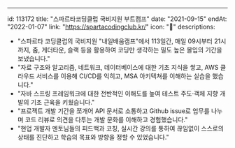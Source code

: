 ---
id: 113172
title: "스파르타코딩클럽 국비지원 부트캠프"
date: "2021-09-15"
endAt: "2022-01-07"
link: "https://spartacodingclub.kr/"
icon: "🚀"
descriptions:
  - "스파르타 코딩클럽의 국비지원 "내일배움캠프"에서 113일간, 매일 09시부터 21시까지, 줌, 게더타운, 슬랙 등을 활용하여 코딩만 생각하는 밀도 높은 몰입의 기간을 보냈습니다."
  - "자료 구조와 알고리즘, 네트워크, 데이터베이스에 대한 기초 지식을 쌓고, AWS 클라우드 서비스를 이용해 CI/CD를 익히고, MSA 아키텍쳐를 이해하는 실습을 했습니다."
  - "자바 스프링 프레임워크에 대한 전반적인 이해도를 높여 테스트 주도·객체 지향 개발의 기초 근육을 키웠습니다."
  - "프로젝트 개발 기간을 쪼개어 API 문서로 소통하고 Github issue로 업무를 나누며 코드 리뷰로 의견을 다투는 개발 문화를 이해하고 경험했습니다."
  - "현업 개발자 멘토님들의 피드백과 코칭, 실시간 강의를 통하여 끊임없이 스스로의 상태를 진단하고 학습의 목표와 방향을 정할 수 있었습니다."